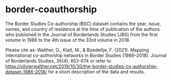 # border-coauthorship
The Border Studies Co-authorship (BSC) dataset contains the year, issue, names, and country of residence at the time of publication of the authors who published in the Journal of Borderlands Studies (JBS) from the first volume in 1986 to the 4th issue of the 33rd volume in 2018. 

Please cite as: Walther, O., Klatt, M., & Boedeltje, F. (2021). Mapping international co-authorship networks in Border Studies (1986–2018). Journal of Borderlands Studies, 36(4), 653-674 or refer to https://olivierwalther.net/2019/10/30/the-border-studies-co-authorship-dataset-1986-2018/ for a short description of the data and results.
